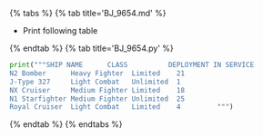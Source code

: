 {% tabs %}
{% tab title='BJ_9654.md' %}

* Print following table

{% endtab %}
{% tab title='BJ_9654.py' %}

```py
print("""SHIP NAME      CLASS          DEPLOYMENT IN SERVICE
N2 Bomber      Heavy Fighter  Limited    21
J-Type 327     Light Combat   Unlimited  1
NX Cruiser     Medium Fighter Limited    18
N1 Starfighter Medium Fighter Unlimited  25
Royal Cruiser  Light Combat   Limited    4         """)
```

{% endtab %}
{% endtabs %}